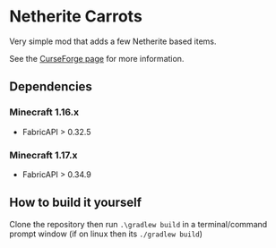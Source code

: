 # Netherite Carrots

Very simple mod that adds a few Netherite based items.

See the [CurseForge page](https://www.curseforge.com/minecraft/mc-mods/netherite-carrots) for more information.

## Dependencies

### Minecraft 1.16.x
* FabricAPI > 0.32.5

### Minecraft 1.17.x
* FabricAPI > 0.34.9

## How to build it yourself

Clone the repository then run `.\gradlew build` in a terminal/command prompt window (if on linux then its `./gradlew build`)
